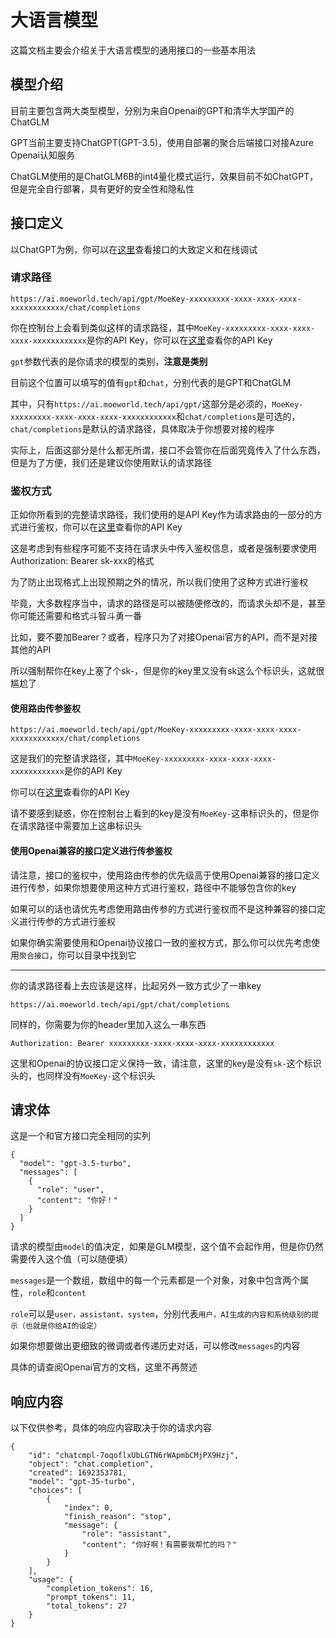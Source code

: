 # 大语言模型
这篇文档主要会介绍关于大语言模型的通用接口的一些基本用法


## 模型介绍
目前主要包含两大类型模型，分别为来自Openai的GPT和清华大学国产的ChatGLM

GPT当前主要支持ChatGPT(GPT-3.5)，使用自部署的聚合后端接口对接Azure Openai认知服务

ChatGLM使用的是ChatGLM6B的int4量化模式运行，效果目前不如ChatGPT，但是完全自行部署，具有更好的安全性和隐私性

## 接口定义
以ChatGPT为例，你可以在[这里](https://ai.moeworld.tech/chat/gpt)查看接口的大致定义和在线调试

### 请求路径
```
https://ai.moeworld.tech/api/gpt/MoeKey-xxxxxxxxx-xxxx-xxxx-xxxx-xxxxxxxxxxxx/chat/completions
```
你在控制台上会看到类似这样的请求路径，其中`MoeKey-xxxxxxxxx-xxxx-xxxx-xxxx-xxxxxxxxxxxx`是你的API Key，你可以在[这里](https://ai.moeworld.tech/page/dashboard)查看你的API Key

`gpt`参数代表的是你请求的模型的类别，**注意是类别**

目前这个位置可以填写的值有`gpt`和`chat`，分别代表的是GPT和ChatGLM

其中，只有`https://ai.moeworld.tech/api/gpt/`这部分是必须的，`MoeKey-xxxxxxxxx-xxxx-xxxx-xxxx-xxxxxxxxxxxx`和`chat/completions`是可选的，`chat/completions`是默认的请求路径，具体取决于你想要对接的程序

实际上，后面这部分是什么都无所谓，接口不会管你在后面究竟传入了什么东西，但是为了方便，我们还是建议你使用默认的请求路径

### 鉴权方式
正如你所看到的完整请求路径，我们使用的是API Key作为请求路由的一部分的方式进行鉴权，你可以在[这里](https://ai.moeworld.tech/page/dashboard)查看你的API Key

这是考虑到有些程序可能不支持在请求头中传入鉴权信息，或者是强制要求使用Authorization: Bearer sk-xxx的格式

为了防止出现格式上出现预期之外的情况，所以我们使用了这种方式进行鉴权

毕竟，大多数程序当中，请求的路径是可以被随便修改的，而请求头却不是，甚至你可能还需要和格式斗智斗勇一番

比如，要不要加Bearer？或者，程序只为了对接Openai官方的API，而不是对接其他的API

所以强制帮你在key上塞了个sk-，但是你的key里又没有sk这么个标识头，这就很尴尬了

#### 使用路由传参鉴权
```
https://ai.moeworld.tech/api/gpt/MoeKey-xxxxxxxxx-xxxx-xxxx-xxxx-xxxxxxxxxxxx/chat/completions
```
这是我们的完整请求路径，其中`MoeKey-xxxxxxxxx-xxxx-xxxx-xxxx-xxxxxxxxxxxx`是你的API Key

你可以在[这里](https://ai.moeworld.tech/page/dashboard)查看你的API Key

请不要感到疑惑，你在控制台上看到的key是没有`MoeKey-`这串标识头的，但是你在请求路径中需要加上这串标识头

#### 使用Openai兼容的接口定义进行传参鉴权
请注意，接口的鉴权中，使用路由传参的优先级高于使用Openai兼容的接口定义进行传参，如果你想要使用这种方式进行鉴权，路径中不能够包含你的key

如果可以的话也请优先考虑使用路由传参的方式进行鉴权而不是这种兼容的接口定义进行传参的方式进行鉴权

如果你确实需要使用和Openai协议接口一致的鉴权方式，那么你可以优先考虑使用`聚合接口`，你可以目录中找到它

---

你的请求路径看上去应该是这样，比起另外一致方式少了一串key

```
https://ai.moeworld.tech/api/gpt/chat/completions
```

同样的，你需要为你的header里加入这么一串东西

```
Authorization: Bearer xxxxxxxxx-xxxx-xxxx-xxxx-xxxxxxxxxxxx
```
这里和Openai的协议接口定义保持一致，请注意，这里的key是没有`sk-`这个标识头的，也同样没有`MoeKey-`这个标识头

## 请求体
这是一个和官方接口完全相同的实列
```
{
  "model": "gpt-3.5-turbo",
  "messages": [
    {
      "role": "user",
      "content": "你好！"
    }
  ]
}
```
请求的模型由`model`的值决定，如果是GLM模型，这个值不会起作用，但是你仍然需要传入这个值（可以随便填）

`messages`是一个数组，数组中的每一个元素都是一个对象，对象中包含两个属性，`role`和`content`

`role`可以是`user，assistant，system`，分别代表`用户，AI生成的内容和系统级别的提示（也就是你给AI的设定）`

如果你想要做出更细致的微调或者传递历史对话，可以修改`messages`的内容

具体的请查阅Openai官方的文档，这里不再赘述

## 响应内容
以下仅供参考，具体的响应内容取决于你的请求内容
```
{
    "id": "chatcmpl-7oqoflxUbLGTN6rWApmbCMjPX9Hzj",
    "object": "chat.completion",
    "created": 1692353781,
    "model": "gpt-35-turbo",
    "choices": [
        {
            "index": 0,
            "finish_reason": "stop",
            "message": {
                "role": "assistant",
                "content": "你好啊！有需要我帮忙的吗？"
            }
        }
    ],
    "usage": {
        "completion_tokens": 16,
        "prompt_tokens": 11,
        "total_tokens": 27
    }
}
```